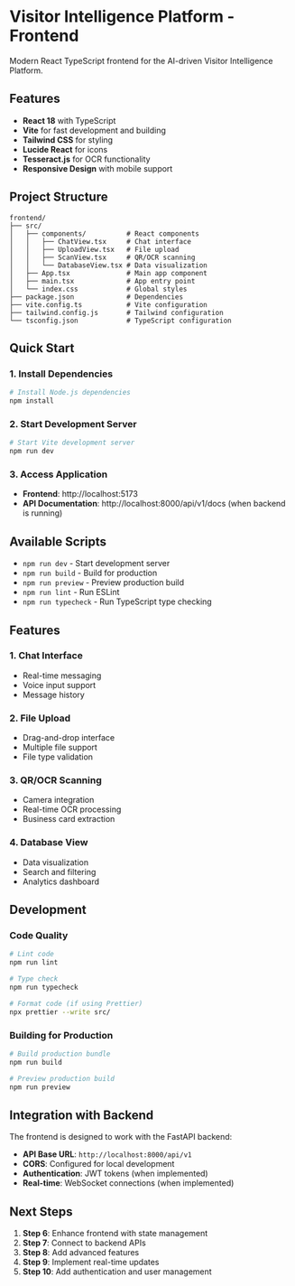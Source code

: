 # Visitor Intelligence Platform - Frontend

Modern React TypeScript frontend for the AI-driven Visitor Intelligence Platform.

## Features

- **React 18** with TypeScript
- **Vite** for fast development and building
- **Tailwind CSS** for styling
- **Lucide React** for icons
- **Tesseract.js** for OCR functionality
- **Responsive Design** with mobile support

## Project Structure

```
frontend/
├── src/
│   ├── components/          # React components
│   │   ├── ChatView.tsx     # Chat interface
│   │   ├── UploadView.tsx   # File upload
│   │   ├── ScanView.tsx     # QR/OCR scanning
│   │   └── DatabaseView.tsx # Data visualization
│   ├── App.tsx              # Main app component
│   ├── main.tsx             # App entry point
│   └── index.css            # Global styles
├── package.json             # Dependencies
├── vite.config.ts           # Vite configuration
├── tailwind.config.js       # Tailwind configuration
└── tsconfig.json            # TypeScript configuration
```

## Quick Start

### 1. Install Dependencies

```bash
# Install Node.js dependencies
npm install
```

### 2. Start Development Server

```bash
# Start Vite development server
npm run dev
```

### 3. Access Application

- **Frontend**: http://localhost:5173
- **API Documentation**: http://localhost:8000/api/v1/docs (when backend is running)

## Available Scripts

- `npm run dev` - Start development server
- `npm run build` - Build for production
- `npm run preview` - Preview production build
- `npm run lint` - Run ESLint
- `npm run typecheck` - Run TypeScript type checking

## Features

### 1. Chat Interface
- Real-time messaging
- Voice input support
- Message history

### 2. File Upload
- Drag-and-drop interface
- Multiple file support
- File type validation

### 3. QR/OCR Scanning
- Camera integration
- Real-time OCR processing
- Business card extraction

### 4. Database View
- Data visualization
- Search and filtering
- Analytics dashboard

## Development

### Code Quality

```bash
# Lint code
npm run lint

# Type check
npm run typecheck

# Format code (if using Prettier)
npx prettier --write src/
```

### Building for Production

```bash
# Build production bundle
npm run build

# Preview production build
npm run preview
```

## Integration with Backend

The frontend is designed to work with the FastAPI backend:

- **API Base URL**: `http://localhost:8000/api/v1`
- **CORS**: Configured for local development
- **Authentication**: JWT tokens (when implemented)
- **Real-time**: WebSocket connections (when implemented)

## Next Steps

1. **Step 6**: Enhance frontend with state management
2. **Step 7**: Connect to backend APIs
3. **Step 8**: Add advanced features
4. **Step 9**: Implement real-time updates
5. **Step 10**: Add authentication and user management
